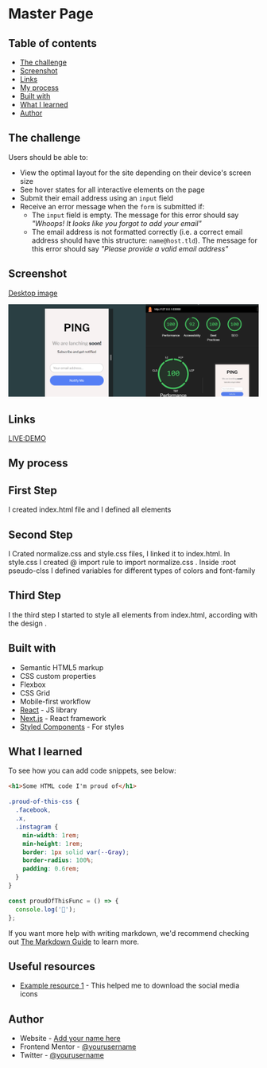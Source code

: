 # Master Page

## Table of contents

- [The challenge](#the-challenge)
- [Screenshot](#screenshot)
- [Links](#links)
- [My process](#my-process)
- [Built with](#built-with)
- [What I learned](#what-i-learned)
- [Author](#author)

## The challenge

Users should be able to:

- View the optimal layout for the site depending on their device's screen size
- See hover states for all interactive elements on the page
- Submit their email address using an `input` field
- Receive an error message when the `form` is submitted if:
  - The `input` field is empty. The message for this error should say _"Whoops! It looks like you forgot to add your email"_
  - The email address is not formatted correctly (i.e. a correct email address should have this structure: `name@host.tld`). The message for this error should say _"Please provide a valid email address"_

## Screenshot

[Desktop image](image.png)

![Lighthouse Report ](image-1.png)

## Links

[LIVE:DEMO](https://miron-silviu.github.io/Page-Master/)

## My process

## First Step

I created index.html file and I defined all elements

## Second Step

I Crated normalize.css and style.css files, I linked it to index.html.
In style.css I created @ import rule to import normalize.css . Inside :root pseudo-clss I defined variables for different types of colors and font-family

## Third Step

I the third step I started to style all elements from index.html, according with the design .

## Built with

- Semantic HTML5 markup
- CSS custom properties
- Flexbox
- CSS Grid
- Mobile-first workflow
- [React](https://reactjs.org/) - JS library
- [Next.js](https://nextjs.org/) - React framework
- [Styled Components](https://styled-components.com/) - For styles

## What I learned

To see how you can add code snippets, see below:

```html
<h1>Some HTML code I'm proud of</h1>
```

```css
.proud-of-this-css {
  .facebook,
  .x,
  .instagram {
    min-width: 1rem;
    min-height: 1rem;
    border: 1px solid var(--Gray);
    border-radius: 100%;
    padding: 0.6rem;
  }
}
```

```js
const proudOfThisFunc = () => {
  console.log('🎉');
};
```

If you want more help with writing markdown, we'd recommend checking out [The Markdown Guide](https://www.markdownguide.org/) to learn more.

## Useful resources

- [Example resource 1](https://fontawesome.com/) - This helped me to download the social media icons

## Author

- Website - [Add your name here](https://www.your-site.com)
- Frontend Mentor - [@yourusername](https://www.frontendmentor.io/home)
- Twitter - [@yourusername](https://x.com/silviuumiron)
